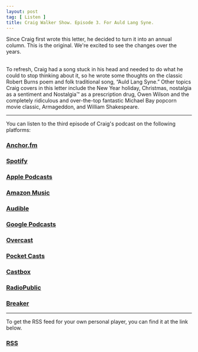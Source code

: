 ```yaml
---
layout: post
tag: [ Listen ]
title: Craig Walker Show. Episode 3. For Auld Lang Syne.
---
```


Since Craig first wrote this letter, he decided to turn it into an annual column. This is the original. We're excited to see the changes over the years.<br><br/>

To refresh, Craig had a song stuck in his head and needed to do what he could to stop thinking about it, so he wrote some thoughts on the classic Robert Burns poem and folk traditional song, “Auld Lang Syne.” Other topics Craig covers in this letter include the New Year holiday, Christmas, nostalgia as a sentiment and Nostalgia™ as a prescription drug, Owen Wilson and the completely ridiculous and over-the-top fantastic Michael Bay popcorn movie classic, Armageddon, and William Shakespeare.

---

You can listen to the third episode of Craig's podcast on the following platforms:

<h3><a href="https://anchor.fm/craigwalker">Anchor.fm</a></h3>

<h3><a href="https://open.spotify.com/show/7bwVbDZUEjcRHe8Jbo7LJL">Spotify</a></h3>

<h3><a href="https://podcasts.apple.com/us/podcast/craig-walker/id1562356270">Apple Podcasts</a></h3>

<h3><a href="https://music.amazon.com/podcasts/53a0e5b2-a0a7-4320-8e7b-e26fb7a5572b/Craig-Walker">Amazon Music</a></h3>

<h3><a href="https://www.audible.com/pd/Podcast/B08JJPB6TS">Audible</a></h3>

<h3><a href="https://www.google.com/podcasts?feed=aHR0cHM6Ly9hbmNob3IuZm0vcy8xMTUzN2QyOC9wb2RjYXN0L3Jzcw==">Google Podcasts</a></h3>

<h3><a href="https://overcast.fm/itunes1562356270">Overcast</a></h3>

<h3><a href="https://pca.st/dddyj1dx">Pocket Casts</a></h3>

<h3><a href="https://castbox.fm/channel/Craig-Walker-id4038385">Castbox</a></h3>

<h3><a href="https://radiopublic.com/craig-walker-8Xn9Zj">RadioPublic</a></h3>

<h3><a href="https://www.breaker.audio/craig-walker">Breaker</a></h3>

---

To get the RSS feed for your own personal player, you can find it at the link below.

<h3><a href="https://anchor.fm/s/11537d28/podcast/rss">RSS</a></h3>

<br/>
